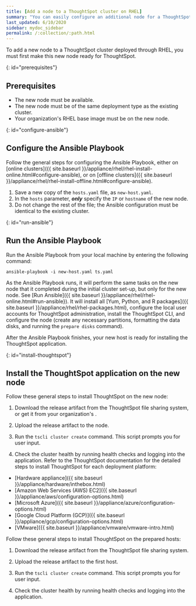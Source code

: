 ```yaml
---
title: [Add a node to a ThoughtSpot cluster on RHEL]
summary: "You can easily configure an additional node for a ThoughtSpot cluster on RHEL."
last_updated: 6/10/2020
sidebar: mydoc_sidebar
permalink: /:collection/:path.html
---
```

To add a new node to a ThoughtSpot cluster deployed through RHEL, you must first make this new node ready for ThoughtSpot.

{: id="prerequisites"}
## Prerequisites

- The new node must be available.
- The new node must be of the same deployment type as the existing cluster.
- Your organization's RHEL base image must be on the new node.

{: id="configure-ansible"}
## Configure the Ansible Playbook

Follow the general steps for configuring the Ansible Playbook, either on [online clusters]({{ site.baseurl }}/appliance/rhel/rhel-install-online.html#configure-ansible), or on [offline clusters]({{ site.baseurl }}/appliance/rhel/rhel-install-offline.html#configure-ansible).

1. Save a new copy of the `hosts.yaml` file, as `new-host.yaml`.
2. In the `hosts` parameter, ***only*** specify the `IP` or `hostname` of the new node.
3. Do not change the rest of the file; the Ansible configuration must be identical to the existing cluster.

{: id="run-ansible"}
## Run the Ansible Playbook

Run the Ansible Playbook from your local machine by entering the following command:

```
ansible-playbook -i new-host.yaml ts.yaml
```

As the Ansible Playbook runs, it will perform the same tasks on the new node that it completed during the initial cluster set-up, but only for the new node. See [Run Ansible]({{ site.baseurl }}/appliance/rhel/rhel-online.html#run-ansible}). It will install all [Yum, Python, and R packages]({{ site.baseurl }}/appliance/rhel/rhel-packages.html), configure the local user accounts for ThoughtSpot administration, install the ThoughtSpot CLI, and configure the node (create any necessary partitions, formatting the data disks, and running the `prepare disks` command).

After the Ansible Playbook finishes, your new host is ready for installing the ThoughtSpot application.

{: id="install-thoughtspot"}
## Install the ThoughtSpot application on the new node

Follow these general steps to install ThoughtSpot on the new node:

1. Download the release artifact from the ThoughtSpot file sharing system, or get it from your organization's .
2. Upload the release artifact to the node.
3. Run the `tscli cluster create` command. This script prompts you for user input.

4. Check the cluster health by running health checks and logging into the application.
Refer to the ThoughtSpot documentation for the detailed steps to install ThoughtSpot for each deployment platform:

- [Hardware appliance]({{ site.baseurl }}/appliance/hardware/inthebox.html)
- [Amazon Web Services (AWS) EC2]({{ site.baseurl }}/appliance/aws/configuration-options.html)
- [Microsoft Azure]({{ site.baseurl }}/appliance/azure/configuration-options.html)
- [Google Cloud Platform (GCP)]({{ site.baseurl }}/appliance/gcp/configuration-options.html)
- [VMware]({{ site.baseurl }}/appliance/vmware/vmware-intro.html)

Follow these general steps to install ThoughtSpot on the prepared hosts:

1. Download the release artifact from the ThoughtSpot file sharing system.

2. Upload the release artifact to the first host.

3. Run the `tscli cluster create` command. This script prompts you for user input.

4. Check the cluster health by running health checks and logging into the application.
